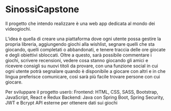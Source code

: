 # SinossiCapstone
Il progetto che intendo realizzare è una web app dedicata al mondo dei videogiochi.

L’idea è quella di creare una piattaforma dove ogni utente possa gestire la propria libreria, aggiungendo giochi alla wishlist, segnare quelli che sta giocando, quelli completati o abbandonati, e tenere traccia delle ore giocate e degli obiettivi sbloccati. Oltre a questo, sarà possibile commentare i giochi, scrivere recensioni, vedere cosa stanno giocando gli amici e ricevere consigli su nuovi titoli da provare, con una funzione social in cui ogni utente potrà segnalare quando è disponibile a giocare con altri e in che lingua preferisce comunicare, così sarà più facile trovare persone con cui giocare.

Per sviluppare il progetto userò:
Frontend: HTML, CSS, SASS, Bootstrap, JavaScript, React e Redux
Backend: Java con Spring Boot, Spring Security, JWT e Bcrypt
API esterne per ottenere dati sui giochi
